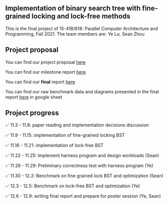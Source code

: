 ## Implementation of binary search tree with fine-grained locking and lock-free methods

This is the final project of 15-418/618: Parallel Computer Architecture and Programming, Fall 2021.
The team members are: Ye Lu, Sean Zhou

## Project proposal
You can find our project proposal [here](https://github.com/louisluSCU/15418_Project/edit/gh-pages/project_proposal.pdf)

You can find our milestone report [here](https://github.com/louisluSCU/15418_Project/blob/gh-pages/Project%20milestone%20report.pdf)

You can find our **final** report [here](https://github.com/louisluSCU/15418_Project/blob/gh-pages/Project%20final%20report.pdf)

You can find our raw benchmark data and diagrams presented in the final report [here](https://docs.google.com/spreadsheets/d/15n7qO4Enw1ZS1Y6OX1k88FiBxnOExvpw6fQY9prH7Sw/edit?usp=sharing) in google sheet

## Project progress
✅ 11.3 - 11.8: paper reading and implementation decisions discussion

✅ 11.9 - 11.15: implementation of fine-grained locking BST

✅ 11.16 - 11.21: implementation of lock-free BST

✅ 11.22 - 11.25: Implement harness program and design workloads (Sean)

✅ 11.26 - 11.29: Preliminary correctness test with harness program (Ye)

✅ 11.30 - 12.2: Benchmark on fine grained lock BST and optimization (Sean)

✅ 12.3 - 12.5: Benchmark on lock-free BST and optimization (Ye)

✅ 12.6 - 12.9: writing final report and prepare for poster session (Ye, Sean)
